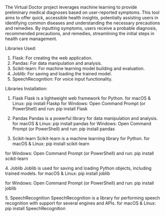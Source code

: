 The Virtual Doctor project leverages machine learning to provide preliminary medical diagnoses based on user-reported symptoms. 
This tool aims to offer quick, accessible health insights, potentially assisting users in identifying common diseases and understanding the necessary precautions and remedies.
By inputting symptoms, users receive a probable diagnosis, recommended precautions, and remedies, streamlining the initial steps in health care management.

Libraries Used:
1. Flask: For creating the web application.
2. Pandas: For data manipulation and analysis.
3. Scikit-learn: For machine learning model building and evaluation.
4. Joblib: For saving and loading the trained model.
5. SpeechRecognition: For voice input functionality.

Libraries Installation:
1. Flask
Flask is a lightweight web framework for Python.
  for macOS & Linux:
    pip install Flaskp
  for Windows:
    Open Command Prompt (or PowerShell) and run:
    pip install Flask


2. Pandas
Pandas is a powerful library for data manipulation and analysis.
    for macOS & Linux:
      pip install pandas
   for Windows:
      Open Command Prompt (or PowerShell) and run:
      pip install pandas


3. Scikit-learn
Scikit-learn is a machine learning library for Python.
  for macOS & Linux:
    pip install scikit-learn

  for Windows:
    Open Command Prompt (or PowerShell) and run:
    pip install scikit-learn


​4. Joblib
Joblib is used for saving and loading Python objects, including trained models.
  for macOS & Linux:
      pip install joblib

  for Windows:
      Open Command Prompt (or PowerShell) and run:
      pip install joblib


​5. SpeechRecognition
SpeechRecognition is a library for performing speech recognition with support for several engines and APIs.
    for macOS & Linux:
      pip install SpeechRecognition
      



​

